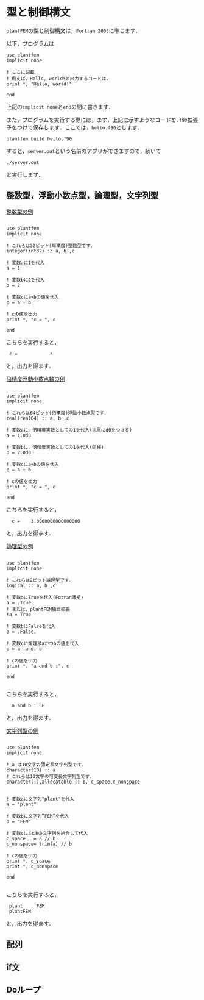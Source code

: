 # 型と制御構文

```plantFEM```の型と制御構文は，```Fortran 2003```に準じます．

以下，プログラムは

```Fortran
use plantfem
implicit none

! ここに記載
! 例えば，Hello, world!と出力するコードは，
print *, "Hello, world!"

end
```

上記の```implicit none```と```end```の間に書きます．

また，プログラムを実行する際には，まず，上記に示すようなコードを```.f90```拡張子をつけて保存します．ここでは，```hello.f90```とします．

```shell
plantfem build hello.f90
```

すると，```server.out```という名前のアプリができますので，続いて

```
./server.out
```


と実行します．




## 整数型，浮動小数点型，論理型，文字列型

[整数型の例](example/a_1_0_1_integer.f90 )

```Fortran

use plantfem
implicit none

! これらは32ビット(単精度)整数型です．
integer(int32) :: a, b ,c

! 変数aに1を代入
a = 1

! 変数bに2を代入
b = 2

! 変数cにa+bの値を代入
c = a + b

! cの値を出力
print *, "c = ", c

end

```
こちらを実行すると，

```
 c =            3
```
と，出力を得ます．

[倍精度浮動小数点数の例](example/a_1_0_2_real64.f90 )

```Fortran

use plantfem
implicit none

! これらは64ビット(倍精度)浮動小数点型です．
real(real64) :: a, b ,c

! 変数aに，倍精度実数としての1を代入(末尾にd0をつける)
a = 1.0d0

! 変数bに，倍精度実数としての1を代入(同様)
b = 2.0d0

! 変数cにa+bの値を代入
c = a + b

! cの値を出力
print *, "c = ", c

end

```
こちらを実行すると，

```
  c =    3.0000000000000000     
```
と，出力を得ます．



[論理型の例](example/a_1_0_3_logical.f90)

```Fortran

use plantfem
implicit none

! これらは2ビット論理型です．
logical :: a, b ,c

! 変数aにTrueを代入(Fotran準拠) 
a = .True. 
! または，plantFEM独自拡張
!a = True

! 変数bにFalseを代入
b = .False.

! 変数cに論理積aかつbの値を代入
c = a .and. b

! cの値を出力
print *, "a and b :", c

end


```
こちらを実行すると，

```
  a and b :  F
```
と，出力を得ます．


[文字列型の例](example/a_1_0_4_character.f90)

```Fortran

use plantfem
implicit none

! a は10文字の固定長文字列型です．
character(10) :: a
! これらは10文字の可変長文字列型です．
character(:),allocatable :: b, c_space,c_nonspace


! 変数aに文字列"plant"を代入
a = "plant"

! 変数bに文字列”FEM”を代入
b = "FEM"

! 変数cにaとbの文字列を結合して代入
c_space   = a // b
c_nonspace= trim(a) // b

! cの値を出力
print *, c_space
print *, c_nonspace

end


```
こちらを実行すると，

```
 plant     FEM
 plantFEM
```
と，出力を得ます．




## 配列



## if文



## Doループ

